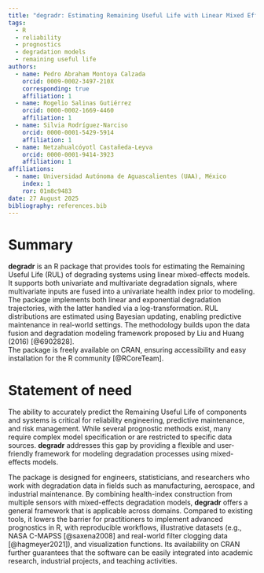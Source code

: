 ```yaml
---
title: "degradr: Estimating Remaining Useful Life with Linear Mixed Effects Models"
tags:
  - R
  - reliability
  - prognostics
  - degradation models
  - remaining useful life
authors:
  - name: Pedro Abraham Montoya Calzada
    orcid: 0009-0002-3497-210X
    corresponding: true
    affiliation: 1
  - name: Rogelio Salinas Gutiérrez
    orcid: 0000-0002-1669-4460
    affiliation: 1
  - name: Silvia Rodríguez-Narciso
    orcid: 0000-0001-5429-5914
    affiliation: 1
  - name: Netzahualcóyotl Castañeda-Leyva
    orcid: 0000-0001-9414-3923
    affiliation: 1
affiliations:
  - name: Universidad Autónoma de Aguascalientes (UAA), México
    index: 1
    ror: 01m8c9483
date: 27 August 2025
bibliography: references.bib
---
```


# Summary

**degradr** is an R package that provides tools for estimating the Remaining Useful Life (RUL) of degrading systems using linear mixed-effects models. It supports both univariate and multivariate degradation signals, where multivariate inputs are fused into a univariate health index prior to modeling. The package implements both linear and exponential degradation trajectories, with the latter handled via a log-transformation. RUL distributions are estimated using Bayesian updating, enabling predictive maintenance in real-world settings. The methodology builds upon the data fusion and degradation modeling framework proposed by Liu and Huang (2016) [@6902828].  
The package is freely available on CRAN, ensuring accessibility and easy installation for the R community [@RCoreTeam].  

# Statement of need

The ability to accurately predict the Remaining Useful Life of components and systems is critical for reliability engineering, predictive maintenance, and risk management. While several prognostic methods exist, many require complex model specification or are restricted to specific data sources. **degradr** addresses this gap by providing a flexible and user-friendly framework for modeling degradation processes using mixed-effects models.  

The package is designed for engineers, statisticians, and researchers who work with degradation data in fields such as manufacturing, aerospace, and industrial maintenance. By combining health-index construction from multiple sensors with mixed-effects degradation models, **degradr** offers a general framework that is applicable across domains. Compared to existing tools, it lowers the barrier for practitioners to implement advanced prognostics in R, with reproducible workflows, illustrative datasets (e.g., NASA C-MAPSS [@saxena2008] and real-world filter clogging data [@hagmeyer2021]), and visualization functions. Its availability on CRAN further guarantees that the software can be easily integrated into academic research, industrial projects, and teaching activities.

